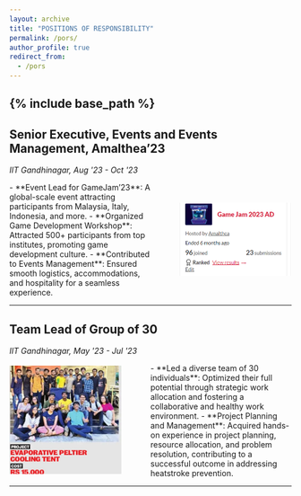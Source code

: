 ```yaml
---
layout: archive
title: "POSITIONS OF RESPONSIBILITY"
permalink: /pors/
author_profile: true
redirect_from:
  - /pors
---
```


{% include base_path %}
-----

## Senior Executive, Events and Events Management, Amalthea’23
_IIT Gandhinagar, Aug '23 - Oct '23_

<div style="display: flex; align-items: center;">
  <div style="flex: 1;">
    - **Event Lead for GameJam’23**: A global-scale event attracting participants from Malaysia, Italy, Indonesia, and more.
    - **Organized Game Development Workshop**: Attracted 500+ participants from top institutes, promoting game development culture.
    - **Contributed to Events Management**: Ensured smooth logistics, accommodations, and hospitality for a seamless experience.
  </div>
  <div style="flex: 1; text-align: right;">
    <img src="Gamejam.png" alt="Senior Executive" style="max-width: 200px;">
  </div>
</div>

---

## Team Lead of Group of 30
_IIT Gandhinagar, May '23 - Jul '23_

<div style="display: flex; align-items: center;">
  <div style="flex: 1; text-align: left;">
    <img src="EPCOT2.jpg" alt="Team Lead" style="max-width: 200px;">
  </div>
  <div style="flex: 1;">
    - **Led a diverse team of 30 individuals**: Optimized their full potential through strategic work allocation and fostering a collaborative and healthy work environment.
    - **Project Planning and Management**: Acquired hands-on experience in project planning, resource allocation, and problem resolution, contributing to a successful outcome in addressing heatstroke prevention.
  </div>
</div>

---
